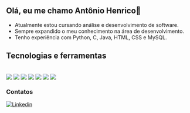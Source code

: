 ## Olá, eu me chamo Antônio Henrico👋
- Atualmente estou cursando análise e desenvolvimento de software.
- Sempre expandido o meu conhecimento na área de desenvolvimento.
- Tenho experiência com Python, C, Java, HTML, CSS e MySQL.
## Tecnologias e ferramentas

<div style="display: inline_block"><br/>
  <img align="center" alt"html5" src="https://img.shields.io/badge/HTML5-E34F26?style=for-the-badge&logo=html5&logoColor=white" />
    <img align="center" alt"CSS" src="https://img.shields.io/badge/CSS3-1572B6?style=for-the-badge&logo=css3&logoColor=white" />
    <img align="center" alt"Python" src="https://img.shields.io/badge/Python-14354C?style=for-the-badge&logo=python&logoColor=white" />
    <img align="center" alt"C" src="https://img.shields.io/badge/C-00599C?style=for-the-badge&logo=c&logoColor=white" />
    <img align="center" alt"MySQL" src="https://img.shields.io/badge/MySQL-00000F?style=for-the-badge&logo=mysql&logoColor=white" />
    <img align="center" alt"Java" src="https://img.shields.io/badge/Java-ED8B00?style=for-the-badge&logo=openjdk&logoColor=white" />
    <img align="center" alt"Figma" src="https://img.shields.io/badge/Figma-F24E1E?style=for-the-badge&logo=figma&logoColor=white" />
</div>


### Contatos
[![Linkedin](https://img.shields.io/badge/LinkedIn-0077B5?style=for-the-badge&logo=linkedin&logoColor=white)](https://www.linkedin.com/in/ant%C3%B4nio-lopes-970912230/)
